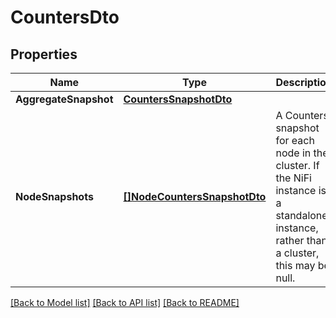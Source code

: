 # CountersDto

## Properties

Name | Type | Description | Notes
------------ | ------------- | ------------- | -------------
**AggregateSnapshot** | [**CountersSnapshotDto**](CountersSnapshotDTO.md) |  | [optional] 
**NodeSnapshots** | [**[]NodeCountersSnapshotDto**](NodeCountersSnapshotDTO.md) | A Counters snapshot for each node in the cluster. If the NiFi instance is a standalone instance, rather than a cluster, this may be null. | [optional] 

[[Back to Model list]](../README.md#documentation-for-models) [[Back to API list]](../README.md#documentation-for-api-endpoints) [[Back to README]](../README.md)


